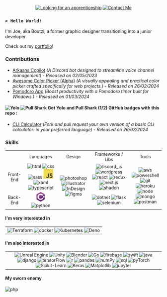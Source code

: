 
<div align="center">
  
[![Looking for an apprenticeship](https://img.shields.io/badge/-Looking%20for%20an%20apprenticeship!-orange?style=for-the-badge)](https://joe.arkaans.com/en/contact)
[![Contact Me](https://img.shields.io/badge/-Contact%20me!-brightgreen?style=for-the-badge)](https://joe.arkaans.com/en/contact)

</div>


### ```> Hello World!```
I'm Joe, aka Boutzi, a former graphic designer transitioning into a junior developer. <!-- I'm the founder of Arkaans since 2014, a solution for gamers. -->

Check out my [portfolio](https://joe.arkaans.com)!

### Contributions
- [Arkaans Copilot](https://github.com/Arkaans/arkaans-copilot) *(A Discord bot designed to streamline voice channel management)* - *Released on 02/05/2023*
- [Awesome Color Picker (Alpha)](https://github.com/Boutzi/awsome-picker) *(A visually appealing and practical color picker crafted specifically for web projects.)* - *Released on 26/02/2024*
- [Pomodoro App](https://github.com/Boutzi/pomodoro/) *(Boost productivity with a Pomodoro timer built for Windows.)* - *Released on 01/03/2024*

#### <img src="https://github.githubassets.com/assets/yolo-default-be0bbff04951.png" alt="Yolo" title="Yolo" width="32" height="32"/> <img src="https://github.githubassets.com/assets/pull-shark-default-498c279a747d.png" alt="Pull Shark" title="Pull Shark" width="32" height="32"/> Get **Yolo** and **Pull Shark** (1/2) GitHub badges with this repo :
- [CLI Calculator](https://github.com/Boutzi/cli-calculator) *(Fork and pull request your own version of a basic CLI calculator: in your preferred language)* - *Released on 26/03/2024*


### Skills  
<table>
  <tr align="center">
    <td></td>
    <td>Languages</td>
    <td>Design</td>
    <td>Frameworks / Libs</td>
    <td>Tools</td>
  </tr>
  <tr align="center">
    <td>Front-End</td>
    <td>
      <img src="https://upload.wikimedia.org/wikipedia/commons/3/38/HTML5_Badge.svg" alt="html" title="HTML5" width="32" height="32"/>
      <img src="https://upload.wikimedia.org/wikipedia/commons/6/62/CSS3_logo.svg" alt="css" title="CSS3" width="32" height="32"/>
      <img src="https://cdn.worldvectorlogo.com/logos/sass-1.svg" alt="sass" title="Sass" width="32" height="32"/>
      <img src="https://raw.githubusercontent.com/devicons/devicon/master/icons/javascript/javascript-original.svg" alt="javascript" title="JavaScript" width="32" height="32"/>
      <img src="https://insideware.fr/img/dotnet/winui.svg" alt="xaml" title="XAML" width="32" height="32"/>
      <img src="https://icon.icepanel.io/Technology/svg/TypeScript.svg" alt="typescript" title="TypeScript" width="32" height="32"/>
    </td>
    <td rowspan="2">
      <img src="https://upload.wikimedia.org/wikipedia/commons/a/af/Adobe_Photoshop_CC_icon.svg" alt="photoshop" title="Adobe Photoshop"  width="32" height="32"/>
      <img src="https://upload.wikimedia.org/wikipedia/commons/f/fb/Adobe_Illustrator_CC_icon.svg" alt="illustrator" title="Adobe Illustrator" width="32" height="32"/>
      <img src="https://upload.wikimedia.org/wikipedia/commons/4/48/Adobe_InDesign_CC_icon.svg" alt="InDesign" title="Adobe InDesign" width="32" height="32"/><br>
      <img src="https://upload.wikimedia.org/wikipedia/commons/3/33/Figma-logo.svg" alt="figma" title="Figma" width="32" height="32"/>
    </td>
    <td>
      <img src="https://icon.icepanel.io/Technology/svg/Discord.js.svg" alt="discord_js" title="Discord JS" width="32" height="32"/>
      <img src="https://www.vectorlogo.zone/logos/wordpress/wordpress-tile.svg" alt="wordpress" title="Wordpress" width="32" height="32"/>
      <img src="https://upload.wikimedia.org/wikipedia/commons/a/a7/React-icon.svg" alt="react" title="React" width="32" height="32"/>
      <img src="https://cdn.worldvectorlogo.com/logos/redux.svg" alt="redux" title="Redux" width="32" height="32"/>
      <img src="https://www.svgrepo.com/show/354113/nextjs-icon.svg" alt="next.js" title="Next.js" width="32" height=32"/>
      <img src="https://seeklogo.com/images/S/shadcn-ui-logo-EF735EC0E5-seeklogo.com.png?v=638421451470000000" alt="shadcn" title="shadcn" width="32" height=32"/>
    </td>
    <td rowspan="2">
      <img src="https://upload.wikimedia.org/wikipedia/commons/9/93/Amazon_Web_Services_Logo.svg" alt="aws" title="Amazon Web Services" width="32" height="32"/>
      <img src="https://www.svgrepo.com/show/373992/powershell.svg" alt="powershell" title="PowerShell" width="32" height="32"/>
      <img src="https://upload.wikimedia.org/wikipedia/commons/3/3f/Git_icon.svg" alt="git" title="Git" width="32" height="32"/>
      <img src="https://icon.icepanel.io/Technology/svg/Heroku.svg" alt="heroku" title="Heroku" width="32" height="32"/>
      <img src="https://cdn.worldvectorlogo.com/logos/nodejs-icon.svg" alt="node" title="Node.js" width="32" height="32"/><br>
      <img src="https://upload.wikimedia.org/wikipedia/commons/d/dc/Mongodb-icon.svg" alt="mongo" title="MongoDB" width="32" height="32"/>
      <img src="https://www.vectorlogo.zone/logos/getpostman/getpostman-icon.svg" alt="postman" title="Postman" width="32" height="32"/>
    </td>
  </tr>
  <tr align="center">
    <td>Back-End</td>
    <td>
      <img src="https://raw.githubusercontent.com/devicons/devicon/master/icons/csharp/csharp-original.svg" alt="csharp" title="C# .Net" width="32" height="32"/>
      <img src="https://upload.wikimedia.org/wikipedia/commons/c/c3/Python-logo-notext.svg" alt="python" title="Python" width="32" height="32"/>
    </td>
    <td>
      <img src="https://upload.wikimedia.org/wikipedia/commons/7/7d/Microsoft_.NET_logo.svg" alt="dotnet" title=".Net" width="32" height="32"/>
      <img src="https://flask.palletsprojects.com/en/3.0.x/_static/shortcut-icon.png" alt="flask" title="Flask" width="32" height="32"/>
      <img src="https://www.svgrepo.com/show/354321/selenium.svg" alt="selenium" title="Selenium" width="32" height="32"/>
    </td>
  </tr>
</table>

#### I'm very interested in
<table>
  <tr align="center">
    <td>
      <img src="https://www.svgrepo.com/show/376353/terraform.svg" alt="Terraform" title="Terraform" width="32" height="32"/>
      <img src="https://www.svgrepo.com/show/349342/docker.svg" alt="docker" title="Docker" width="32" height="32"/>
      <img src="https://www.svgrepo.com/show/376331/kubernetes.svg" alt="Kubernetes" title="Kubernetes" width="32" height="32"/>
      <img src="https://upload.wikimedia.org/wikipedia/commons/thumb/e/e8/Deno_2021.svg/768px-Deno_2021.svg.png" alt="Deno" title="Deno" width="32" height="32"/>
    </td>
  </tr>
</table>

#### I'm also interested in
<table>
  <tr align="center">
    <td>
      <img src="https://www.svgrepo.com/show/342328/unreal-engine.svg" alt="Unreal Engine" title="Unreal Engine" width="32" height="32"/>
      <img src="https://uxwing.com/wp-content/themes/uxwing/download/brands-and-social-media/unity-game-engine-icon.png" alt="Unity" title="Unity" width="32" height="32"/>
      <img src="https://www.svgrepo.com/show/353488/blender.svg" alt="Blender" title="Blender" width="32" height="32"/>
      <img src="https://cdn.worldvectorlogo.com/logos/golang-1.svg" alt="Go" title="Go" width="32" height="32"/>
      <img src="https://www.vectorlogo.zone/logos/firebase/firebase-icon.svg" alt="firebase" title="Firebase" width="32" height="32"/>
      <img src="https://icon.icepanel.io/Technology/svg/Swift.svg" alt="swift" title="Swift" width="32" height="32"/>
      <img src="https://icon.icepanel.io/Technology/svg/Java.svg" alt="java" title="Java" width="32" height="32"/>
      <img src="https://www.svgrepo.com/show/353657/django-icon.svg" alt="django" title="Django" width="32" height="32"/>
      <img src="https://upload.wikimedia.org/wikipedia/commons/thumb/2/2d/Tensorflow_logo.svg/173px-Tensorflow_logo.svg.png?20170429160244" alt="tensorFlow" title="TensorFlow" width="32" height="32"/>
      <img src="https://upload.wikimedia.org/wikipedia/commons/thumb/1/1b/R_logo.svg/1086px-R_logo.svg.png?20240131042527" alt="r" title="R" width="32" height="32"/>
      <img src="https://upload.wikimedia.org/wikipedia/commons/thumb/2/22/Pandas_mark.svg/135px-Pandas_mark.svg.png" alt="pandas" title="Pandas" width="32" height="32"/>
      <img src="https://cdn.worldvectorlogo.com/logos/numpy-1.svg" alt="numPy" title="NumPy" width="32" height="32"/>
      <img src="https://www.svgrepo.com/show/331760/sql-database-generic.svg" alt="sql" title="SQL" width="32" height="32"/>
      <img src="https://upload.wikimedia.org/wikipedia/commons/thumb/1/10/PyTorch_logo_icon.svg/744px-PyTorch_logo_icon.svg.png?20200318225611" alt="pyTorch" title="PyTorch" width="32" height="32"/>
      <img src="https://upload.wikimedia.org/wikipedia/commons/thumb/0/05/Scikit_learn_logo_small.svg/390px-Scikit_learn_logo_small.svg.png" alt="Scikit-Learn" title="Scikit-Learn" width="32" height="32"/>
      <img src="https://icon.icepanel.io/Technology/svg/Keras.svg" alt="Keras" title="Keras" width="32" height="32"/>
      <img src="https://icon.icepanel.io/Technology/svg/Matplotlib.svg" alt="Matplotlib" title="Matplotlib" width="32" height="32"/>
      <img src="https://www.svgrepo.com/show/373718/jupyter.svg" alt="jupyter" title="Jupyter" width="32" height="32"/>
    </td>
  </tr>
</table>

#### My sworn enemy 
<img src="https://www.svgrepo.com/show/452088/php.svg" alt="php" title="Php" width="32" height="32"/>
